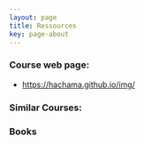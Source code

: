 ```yaml
---
layout: page
title: Ressources
key: page-about
---
```


### Course web page: 
- <https://hachama.github.io/img/>

### Similar Courses: 

	
### Books
